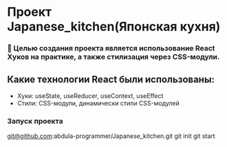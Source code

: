 <h1>Проект Japanese_kitchen(Японская кухня)</h1>

<h3>
   🎯 Целью создания проекта является использование React Хуков на практике, а также
  стилизация через CSS-модули.
</h3>

<h2>Какие технологии React были использованы:</h2>
<ul>
  <li>Хуки: useState, useReducer, useContext, useEffect</li>
  <li>Стили: CSS-модули, динамически стили CSS-модулей</li>
</ul>




<h3>Запуск проекта</h3>

   git@github.com:abdula-programmer/Japanese_kitchen.git
   git init
   git start

